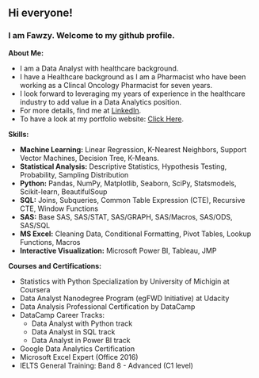 ## Hi everyone!
### I am Fawzy. Welcome to my github profile.



**About Me:**
- I am a Data Analyst with healthcare background.
- I have a Healthcare background as I am a Pharmacist who have been working as a Clincal Oncology Pharmacist for seven years.
- I look forward to leveraging my years of experience in the healthcare industry to add value in a Data Analytics position. 
- For more details, find me at [LinkedIn](https://www.linkedin.com/in/fawzy-almatary/).
- To have a look at my portfolio website: [Click Here](https://fawzyalmatary.com/).

**Skills:**
- **Machine Learning:** Linear Regression, K-Nearest Neighbors, Support Vector Machines, Decision Tree, K-Means.
-	**Statistical Analysis:** Descriptive Statistics, Hypothesis Testing, Probability, Sampling Distribution
- **Python:** Pandas, NumPy, Matplotlib, Seaborn, SciPy, Statsmodels, Scikit-learn, BeautifulSoup
- **SQL:** Joins, Subqueries, Common Table Expression (CTE), Recursive CTE, Window Functions
- **SAS:** Base SAS, SAS/STAT, SAS/GRAPH, SAS/Macros, SAS/ODS, SAS/SQL
- **MS Excel:** Cleaning Data, Conditional Formatting, Pivot Tables, Lookup Functions, Macros
- **Interactive Visualization:** Microsoft Power BI, Tableau, JMP

**Courses and Certifications:**
- Statistics with Python Specialization by University of Michigin at Coursera
- Data Analyst Nanodegree Program (egFWD Initiative) at Udacity
- Data Analysis Professional Certification by DataCamp
- DataCamp Career Tracks:
  * Data Analyst with Python track
  * Data Analyst in SQL track
  * Data Analyst in Power BI track
- Google Data Analytics Certification
- Microsoft Excel Expert (Office 2016)
- IELTS General Training: Band 8 - Advanced (C1 level)
